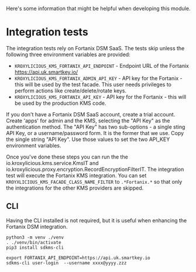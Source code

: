 Here's some information that might be helpful when developing this module.

# Integration tests

The integration tests rely on Fortanix DSM SaaS.   The tests skip unless the following
three environment variables are provided:

* `KROXYLICIOUS_KMS_FORTANIX_API_ENDPOINT` - Endpoint URL of the Fortanix https://api.uk.smartkey.io/
* `KROXYLICIOUS_KMS_FORTANIX_ADMIN_API_KEY` - API key for the Fortanix - this will be used by the test facade. This user needs
   privileges to perform actions like create/delete/rotate keys.
* `KROXYLICIOUS_KMS_FORTANIX_API_KEY` - API key for the Fortanix - this will be used by the production KMS code.

If you don't have a Fortanix DSM SaaS account, create a trial account.   Create 'apps' for admin and the KMS, selecting the
"API Key" as the authentication method.   The "API Key" has two sub-options - a single sting API Key, or a username/password form.
It is the former that we use.   Copy the single string "API Key".  Use those values to set the two API_KEY environment variables.

Once you've done these steps you can run the the io.kroxylicious.kms.service.KmsIT and io.kroxylicious.proxy.encryption.RecordEncryptionFilterIT.
The integration test will execute the Fortanix KMS integration. You can set `KROYXLICIOUS_KMS_FACADE_CLASS_NAME_FILTER` to `.*Fortanix.*` so that
only the integrations for the other KMS providers are skipped.

## CLI

Having the CLI installed is not required, but it is useful when enhancing the Fortanix DSM integration.

```
python3 -m venv ./venv
. ./venv/bin/activate
pip3 install sdkms-cli

export FORTANIX_API_ENDPOINT=https://api.uk.smartkey.io
sdkms-cli user-login  --username xxxx@yyyy.zzz
```

